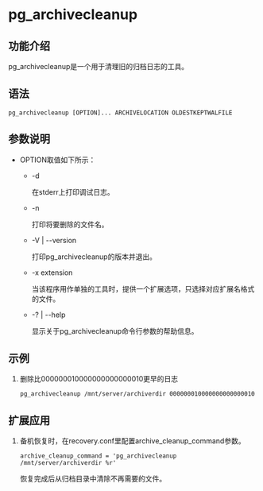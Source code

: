 # pg\_archivecleanup<a name="ZH-CN_TOPIC_0000001092048361"></a>

## 功能介绍<a name="section143231619112113"></a>

pg\_archivecleanup是一个用于清理旧的归档日志的工具。

## 语法<a name="section1763981272215"></a>

```
pg_archivecleanup [OPTION]... ARCHIVELOCATION OLDESTKEPTWALFILE
```

## 参数说明<a name="section927885412230"></a>

-   OPTION取值如下所示：
    -   -d

        在stderr上打印调试日志。

    -   -n

        打印将要删除的文件名。

    -   -V | --version

        打印pg_archivecleanup的版本并退出。

    -   -x extension

        当该程序用作单独的工具时，提供一个扩展选项，只选择对应扩展名格式的文件。

    -   -? | --help

        显示关于pg_archivecleanup命令行参数的帮助信息。

## 示例<a name="section655133344515"></a>

1.  删除比000000010000000000000010更早的日志

    ```
    pg_archivecleanup /mnt/server/archiverdir 000000010000000000000010
    ```

## 扩展应用<a name="section655133344516"></a>

1.  备机恢复时，在recovery.conf里配置archive_cleanup_command参数。

    ```
    archive_cleanup_command = 'pg_archivecleanup /mnt/server/archiverdir %r'
    ```

    恢复完成后从归档目录中清除不再需要的文件。
